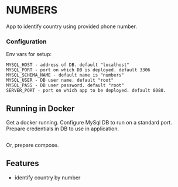 # NUMBERS

App to identify country using provided phone number.


### Configuration


Env vars for setup:
```
MYSQL_HOST - address of DB. default "localhost"
MYSQL_PORT - port on which DB is deployed. default 3306
MYSQL_SCHEMA_NAME - default name is "numbers"
MYSQL_USER - DB user name. default "root"
MYSQL_PASS - DB user password. default "root"
SERVER_PORT - port on which app to be deployed. default 8088.
```

## Running in Docker

Get a docker running.
Configure MySql DB to run on a standard port. Prepare credentials in DB to use in application.

```shell

```

Or, prepare compose.

## Features

* identify country by number

